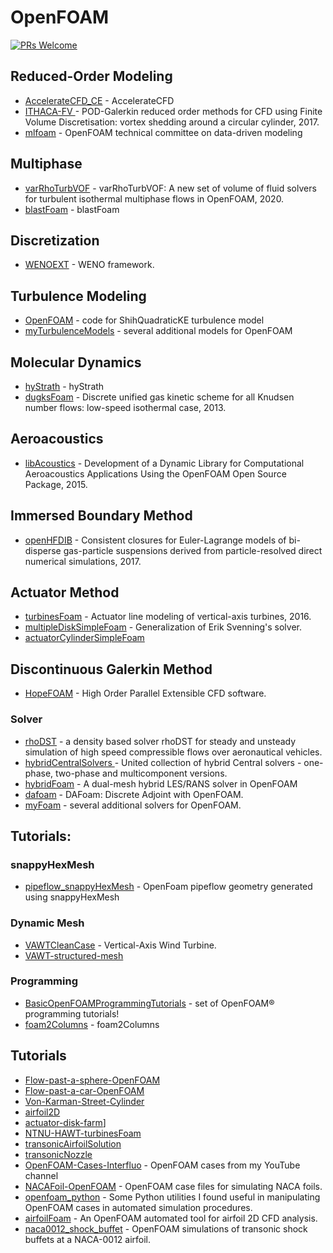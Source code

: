 # OpenFOAM

[![PRs Welcome](https://img.shields.io/badge/PRs-welcome-brightgreen.svg?style=flat-square)](http://makeapullrequest.com)


## Reduced-Order Modeling
* [AccelerateCFD_CE](https://github.com/IllinoisRocstar/AccelerateCFD_CE) - AccelerateCFD
* [ITHACA-FV ](https://github.com/mathLab/ITHACA-FV) - POD-Galerkin reduced order methods for CFD using Finite Volume Discretisation: vortex shedding around a circular cylinder, 2017.
* [mlfoam](https://github.com/AndreWeiner/mlfoam) - OpenFOAM technical committee on data-driven modeling

## Multiphase
* [varRhoTurbVOF](https://github.com/wenyuan-fan/varRhoTurbVOF_2) - varRhoTurbVOF: A new set of volume of fluid solvers for turbulent isothermal multiphase flows in OpenFOAM, 2020.
* [blastFoam](https://github.com/synthetik-technologies/blastfoam) - blastFoam


## Discretization
* [WENOEXT](https://github.com/WENO-OF/WENOEXT) - WENO framework.

## Turbulence Modeling
* [OpenFOAM](https://github.com/sagarsaroha18/OpenFOAM) - code for ShihQuadraticKE turbulence model
* [myTurbulenceModels](https://github.com/furstj/myTurbulenceModels) - several additional models for OpenFOAM


## Molecular Dynamics
* [hyStrath](https://github.com/vincentcasseau/hyStrath) - hyStrath
* [dugksFoam](https://github.com/zhulianhua/dugksFoam) - Discrete unified gas kinetic scheme for all Knudsen number flows: low-speed isothermal case, 2013.


## Aeroacoustics
* [libAcoustics](https://github.com/unicfdlab/libAcoustics) - Development of a Dynamic Library for Computational Aeroacoustics Applications Using the OpenFOAM Open Source Package, 2015.


## Immersed Boundary Method
* [openHFDIB](https://github.com/fmuni/openHFDIB) - Consistent closures for Euler-Lagrange models of bi-disperse gas-particle suspensions derived from particle-resolved direct numerical simulations, 2017.


## Actuator Method
* [turbinesFoam](https://github.com/turbinesFoam/turbinesFoam) - Actuator line modeling of vertical-axis turbines, 2016.
* [multipleDiskSimpleFoam](https://github.com/EdgarAMO/multipleDiskSimpleFoam) - Generalization of Erik Svenning's solver.
* [actuatorCylinderSimpleFoam](https://github.com/EdgarAMO/actuatorCylinderSimpleFoam-solver)

## Discontinuous Galerkin Method
* [HopeFOAM](https://github.com/HopeFOAM/HopeFOAM) - High Order Parallel Extensible CFD software.


### Solver
* [rhoDST](https://github.com/DSTECHNO/rhoDST) - a density based solver rhoDST for steady and unsteady simulation of high speed compressible flows over aeronautical vehicles.
* [hybridCentralSolvers ](https://github.com/unicfdlab/hybridCentralSolvers) - United collection of hybrid Central solvers - one-phase, two-phase and multicomponent versions.
* [hybridFoam](https://github.com/xiaoh/hybridFoam) - A dual-mesh hybrid LES/RANS solver in OpenFOAM
* [dafoam](https://github.com/mdolab/dafoam) - DAFoam: Discrete Adjoint with OpenFOAM.
* [myFoam](https://github.com/furstj/myFoam) - several additional solvers for OpenFOAM.

## Tutorials:

### snappyHexMesh
* [pipeflow_snappyHexMesh](https://github.com/theodoreOnzGit/pipeflow_snappyHexMesh) - OpenFoam pipeflow geometry generated using snappyHexMesh

### Dynamic Mesh
* [VAWTCleanCase](https://github.com/h7ris/VAWTCleanCase) - Vertical-Axis Wind Turbine.
* [VAWT-structured-mesh](https://github.com/EdgarAMO/VAWT-structured-mesh)

### Programming
* [BasicOpenFOAMProgrammingTutorials](https://github.com/UnnamedMoose/BasicOpenFOAMProgrammingTutorials) - set of OpenFOAM® programming tutorials!
* [foam2Columns](https://github.com/ZhangYanTJU/foam2Columns) - foam2Columns

## Tutorials
* [Flow-past-a-sphere-OpenFOAM](https://github.com/EdgarAMO/Flow-past-a-sphere-OpenFOAM)
* [Flow-past-a-car-OpenFOAM](https://github.com/EdgarAMO/Flow-past-a-car-OpenFOAM)
* [Von-Karman-Street-Cylinder](https://github.com/EdgarAMO/Von-Karman-Street-Cylinder)
* [airfoil2D](https://github.com/EdgarAMO/airfoil2D)
* [actuator-disk-farm](https://github.com/EdgarAMO/actuator-disk-farm)]
* [NTNU-HAWT-turbinesFoam](https://github.com/petebachant/NTNU-HAWT-turbinesFoam)
* [transonicAirfoilSolution](https://github.com/tahayasardemir/transonicAirfoilSolution)
* [transonicNozzle](https://github.com/tahayasardemir/transonicNozzle)
* [OpenFOAM-Cases-Interfluo](https://github.com/Interfluo/OpenFOAM-Cases-Interfluo) - OpenFOAM cases from my YouTube channel
* [NACAFoil-OpenFOAM](https://github.com/petebachant/NACAFoil-OpenFOAM) - OpenFOAM case files for simulating NACA foils.
* [openfoam_python](https://github.com/openfoamtutorials/openfoam_python) - Some Python utilities I found useful in manipulating OpenFOAM cases in automated simulation procedures.
* [airfoilFoam](https://github.com/socrates-ferna/airfoilFoam) - An OpenFOAM automated tool for airfoil 2D CFD analysis.
* [naca0012_shock_buffet](https://github.com/AndreWeiner/naca0012_shock_buffet) - OpenFOAM simulations of transonic shock buffets at a NACA-0012 airfoil.





